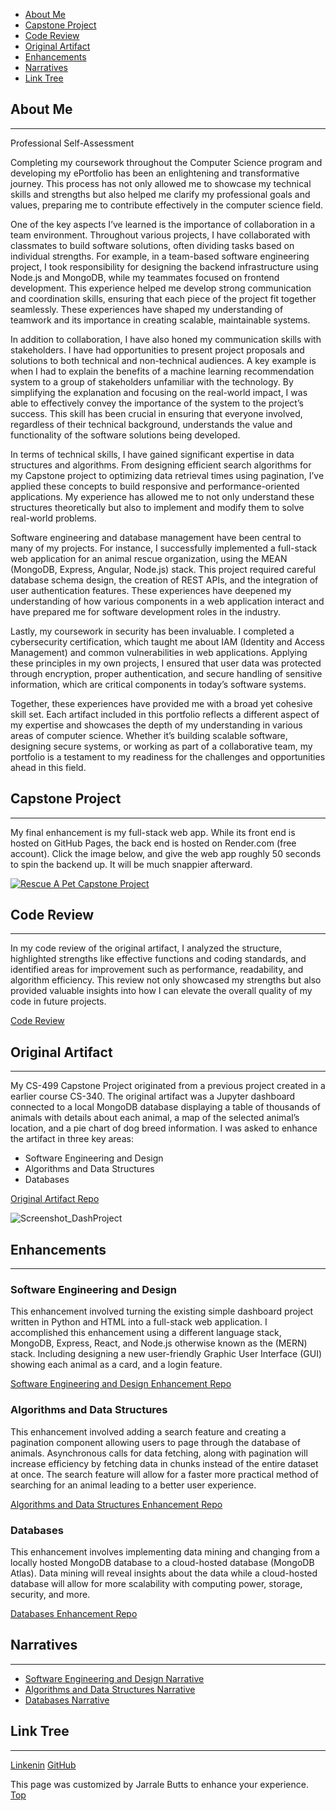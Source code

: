 - [About Me](#about-me)
- [Capstone Project](#capstone-project)
- [Code Review](#code-review)
- [Original Artifact](#original-artifacts)
- [Enhancements](#enhancements)
- [Narratives](#narratives)
- [Link Tree](#link-tree)

## About Me
***
Professional Self-Assessment

Completing my coursework throughout the Computer Science program and developing my ePortfolio has been an enlightening and transformative journey. This process has not only allowed me to showcase my technical skills and strengths but also helped me clarify my professional goals and values, preparing me to contribute effectively in the computer science field.

One of the key aspects I’ve learned is the importance of collaboration in a team environment. Throughout various projects, I have collaborated with classmates to build software solutions, often dividing tasks based on individual strengths. For example, in a team-based software engineering project, I took responsibility for designing the backend infrastructure using Node.js and MongoDB, while my teammates focused on frontend development. This experience helped me develop strong communication and coordination skills, ensuring that each piece of the project fit together seamlessly. These experiences have shaped my understanding of teamwork and its importance in creating scalable, maintainable systems.

In addition to collaboration, I have also honed my communication skills with stakeholders. I have had opportunities to present project proposals and solutions to both technical and non-technical audiences. A key example is when I had to explain the benefits of a machine learning recommendation system to a group of stakeholders unfamiliar with the technology. By simplifying the explanation and focusing on the real-world impact, I was able to effectively convey the importance of the system to the project’s success. This skill has been crucial in ensuring that everyone involved, regardless of their technical background, understands the value and functionality of the software solutions being developed.

In terms of technical skills, I have gained significant expertise in data structures and algorithms. From designing efficient search algorithms for my Capstone project to optimizing data retrieval times using pagination, I’ve applied these concepts to build responsive and performance-oriented applications. My experience has allowed me to not only understand these structures theoretically but also to implement and modify them to solve real-world problems.

Software engineering and database management have been central to many of my projects. For instance, I successfully implemented a full-stack web application for an animal rescue organization, using the MEAN (MongoDB, Express, Angular, Node.js) stack. This project required careful database schema design, the creation of REST APIs, and the integration of user authentication features. These experiences have deepened my understanding of how various components in a web application interact and have prepared me for software development roles in the industry.

Lastly, my coursework in security has been invaluable. I completed a cybersecurity certification, which taught me about IAM (Identity and Access Management) and common vulnerabilities in web applications. Applying these principles in my own projects, I ensured that user data was protected through encryption, proper authentication, and secure handling of sensitive information, which are critical components in today’s software systems.

Together, these experiences have provided me with a broad yet cohesive skill set. Each artifact included in this portfolio reflects a different aspect of my expertise and showcases the depth of my understanding in various areas of computer science. Whether it’s building scalable software, designing secure systems, or working as part of a collaborative team, my portfolio is a testament to my readiness for the challenges and opportunities ahead in this field.

## Capstone Project
***
My final enhancement is my full-stack web app. While its front end is hosted on GitHub Pages, the back end is hosted on Render.com (free account). Click the image below, and give the web app roughly 50 seconds to spin the backend up. It will be much snappier afterward.

[![Rescue A Pet Capstone Project](https://github.com/user-attachments/assets/7605934a-f896-4a8c-b09d-ae0e15cfe36c)](https://tekibotz.github.io/)

## Code Review
***
In my code review of the original artifact, I analyzed the structure, highlighted strengths like effective functions and coding standards, and identified areas for improvement such as performance, readability, and algorithm efficiency. This review not only showcased my strengths but also provided valuable insights into how I can elevate the overall quality of my code in future projects.

[Code Review](https://youtu.be/Vq4vzjxzxYc)

## Original Artifact
***
My CS-499 Capstone Project originated from a previous project created in a earlier course CS-340. The original artifact was a Jupyter dashboard connected to a local MongoDB database displaying a table of thousands of animals with details about each animal, a map of the selected animal’s location, and a pie chart of dog breed information.
I was asked to enhance the artifact in three key areas:
  - Software Engineering and Design
  - Algorithms and Data Structures
  - Databases

[Original Artifact Repo](https://github.com/TekiBotz/Dash_Project.git)

![Screenshot_DashProject](https://github.com/user-attachments/assets/8bbcd7dd-a236-401a-8bd3-973b0f421aa0)


## Enhancements
***
### Software Engineering and Design
This enhancement involved turning the existing simple dashboard project written in Python and HTML into a full-stack web application. I accomplished this enhancement using a different language stack, MongoDB, Express, React, and Node.js otherwise known as the (MERN) stack. Including designing a new user-friendly Graphic User Interface (GUI) showing each animal as a card, and a login feature.

[Software Engineering and Design Enhancement Repo](https://github.com/TekiBotz/TekiBotz.github.io/tree/frontend-deployed)

### Algorithms and Data Structures
This enhancement involved adding a search feature and creating a pagination component allowing users to page through the database of animals. Asynchronous calls for data fetching, along with pagination will increase efficiency by fetching data in chunks instead of the entire dataset at once. The search feature will allow for a faster more practical method of searching for an animal leading to a better user experience.

[Algorithms and Data Structures Enhancement Repo](https://github.com/TekiBotz/TekiBotz.github.io/tree/finished-v1)

### Databases
This enhancement involves implementing data mining and changing from a locally hosted MongoDB database to a cloud-hosted database (MongoDB Atlas). Data mining will reveal insights about the data while a cloud-hosted database will allow for more scalability with computing power, storage, security, and more.

[Databases Enhancement Repo](https://github.com/TekiBotz/TekiBotz.github.io/tree/finished-v3)

## Narratives
***
  - [Software Engineering and Design Narrative](https://github.com/user-attachments/files/17440401/Butts_Jarrale_Miltstone_Two_Narrative.pdf)
  - [Algorithms and Data Structures Narrative](https://github.com/user-attachments/files/17440417/Butts_Jarrale_Milestone_Three_Narrative.pdf)
  - [Databases Narrative](https://github.com/user-attachments/files/17440433/Butts_Jarrale_Milestone_Four_Narrative.pdf)

## Link Tree
***
[Linkenin](https://www.linkedin.com/in/jarrale-butts/)
[GitHub](https://github.com/TekiBotz)

This page was customized by Jarrale Butts to enhance your experience.
[Top](#top)
